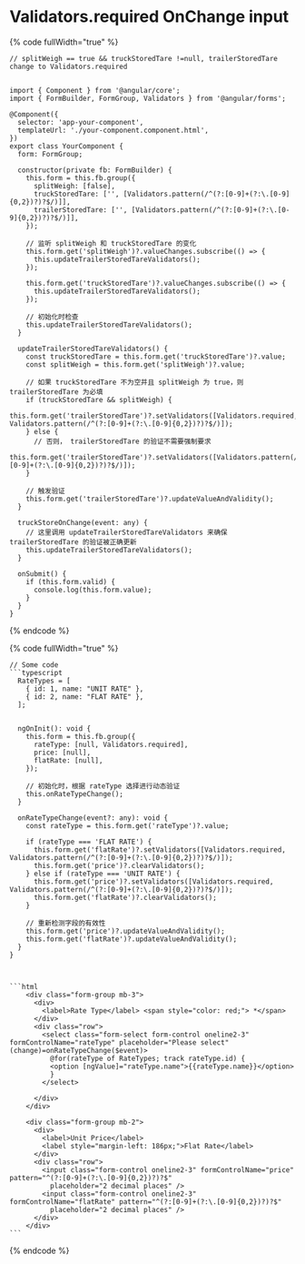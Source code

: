 # Validators.required OnChange input



{% code fullWidth="true" %}
```
// splitWeigh == true && truckStoredTare !=null, trailerStoredTare change to Validators.required


import { Component } from '@angular/core';
import { FormBuilder, FormGroup, Validators } from '@angular/forms';

@Component({
  selector: 'app-your-component',
  templateUrl: './your-component.component.html',
})
export class YourComponent {
  form: FormGroup;

  constructor(private fb: FormBuilder) {
    this.form = this.fb.group({
      splitWeigh: [false],
      truckStoredTare: ['', [Validators.pattern(/^(?:[0-9]+(?:\.[0-9]{0,2})?)?$/)]],
      trailerStoredTare: ['', [Validators.pattern(/^(?:[0-9]+(?:\.[0-9]{0,2})?)?$/)]],
    });

    // 监听 splitWeigh 和 truckStoredTare 的变化
    this.form.get('splitWeigh')?.valueChanges.subscribe(() => {
      this.updateTrailerStoredTareValidators();
    });

    this.form.get('truckStoredTare')?.valueChanges.subscribe(() => {
      this.updateTrailerStoredTareValidators();
    });

    // 初始化时检查
    this.updateTrailerStoredTareValidators();
  }

  updateTrailerStoredTareValidators() {
    const truckStoredTare = this.form.get('truckStoredTare')?.value;
    const splitWeigh = this.form.get('splitWeigh')?.value;

    // 如果 truckStoredTare 不为空并且 splitWeigh 为 true，则 trailerStoredTare 为必填
    if (truckStoredTare && splitWeigh) {
      this.form.get('trailerStoredTare')?.setValidators([Validators.required, Validators.pattern(/^(?:[0-9]+(?:\.[0-9]{0,2})?)?$/)]);
    } else {
      // 否则， trailerStoredTare 的验证不需要强制要求
      this.form.get('trailerStoredTare')?.setValidators([Validators.pattern(/^(?:[0-9]+(?:\.[0-9]{0,2})?)?$/)]);
    }

    // 触发验证
    this.form.get('trailerStoredTare')?.updateValueAndValidity();
  }

  truckStoreOnChange(event: any) {
    // 这里调用 updateTrailerStoredTareValidators 来确保 trailerStoredTare 的验证被正确更新
    this.updateTrailerStoredTareValidators();
  }

  onSubmit() {
    if (this.form.valid) {
      console.log(this.form.value);
    }
  }
}

```
{% endcode %}

{% code fullWidth="true" %}
````
// Some code
```typescript
  RateTypes = [
    { id: 1, name: "UNIT RATE" },
    { id: 2, name: "FLAT RATE" },
  ];


  ngOnInit(): void {
    this.form = this.fb.group({
      rateType: [null, Validators.required],
      price: [null],
      flatRate: [null],
    });

    // 初始化时，根据 rateType 选择进行动态验证
    this.onRateTypeChange();
  }

  onRateTypeChange(event?: any): void {
    const rateType = this.form.get('rateType')?.value;

    if (rateType === 'FLAT RATE') {
      this.form.get('flatRate')?.setValidators([Validators.required, Validators.pattern(/^(?:[0-9]+(?:\.[0-9]{0,2})?)?$/)]);
      this.form.get('price')?.clearValidators();
    } else if (rateType === 'UNIT RATE') {
      this.form.get('price')?.setValidators([Validators.required, Validators.pattern(/^(?:[0-9]+(?:\.[0-9]{0,2})?)?$/)]);
      this.form.get('flatRate')?.clearValidators();
    }

    // 重新检测字段的有效性
    this.form.get('price')?.updateValueAndValidity();
    this.form.get('flatRate')?.updateValueAndValidity();
  }
}



```html
    <div class="form-group mb-3">
      <div>
        <label>Rate Type</label> <span style="color: red;"> *</span>
      </div>
      <div class="row">
        <select class="form-select form-control oneline2-3" formControlName="rateType" placeholder="Please select" (change)=onRateTypeChange($event)>
          @for(rateType of RateTypes; track rateType.id) {
          <option [ngValue]="rateType.name">{{rateType.name}}</option>
          }
        </select>

      </div>
    </div>

    <div class="form-group mb-2">
      <div>
        <label>Unit Price</label>
        <label style="margin-left: 186px;">Flat Rate</label>
      </div>
      <div class="row">
        <input class="form-control oneline2-3" formControlName="price" pattern="^(?:[0-9]+(?:\.[0-9]{0,2})?)?$"
          placeholder="2 decimal places" />
        <input class="form-control oneline2-3" formControlName="flatRate" pattern="^(?:[0-9]+(?:\.[0-9]{0,2})?)?$"
          placeholder="2 decimal places" />
      </div>
    </div>
```
````
{% endcode %}

